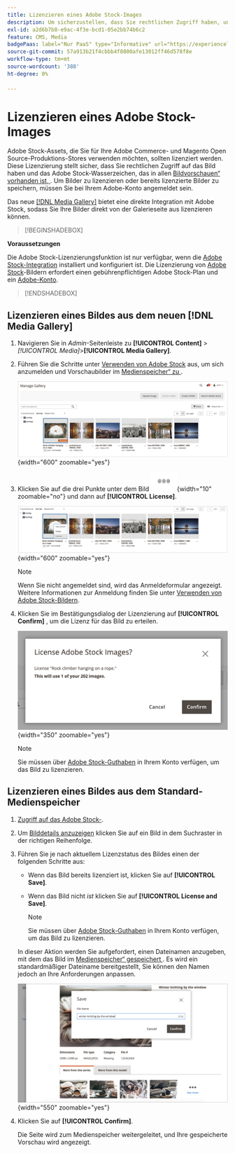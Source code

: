 ```yaml
---
title: Lizenzieren eines Adobe Stock-Images
description: Um sicherzustellen, dass Sie rechtlichen Zugriff haben, und um das Adobe Stock-Wasserzeichen zu entfernen, lizenzieren Sie Ihre Adobe Stock-Bilder.
exl-id: a2d6b7b8-e9ac-4f3e-bcd1-05e2bb74b6c2
feature: CMS, Media
badgePaas: label="Nur PaaS" type="Informative" url="https://experienceleague.adobe.com/en/docs/commerce/user-guides/product-solutions" tooltip="Gilt nur für Adobe Commerce in Cloud-Projekten (von Adobe verwaltete PaaS-Infrastruktur) und lokale Projekte."
source-git-commit: 57a913b21f4cbbb4f0800afe13012ff46d578f8e
workflow-type: tm+mt
source-wordcount: '388'
ht-degree: 0%

---
```


# Lizenzieren eines Adobe Stock-Images

Adobe Stock-Assets, die Sie für Ihre Adobe Commerce- und Magento Open Source-Produktions-Stores verwenden möchten, sollten lizenziert werden. Diese Lizenzierung stellt sicher, dass Sie rechtlichen Zugriff auf das Bild haben und das Adobe Stock-Wasserzeichen, das in allen [Bildvorschauen“ vorhanden ist, ](./adobe-stock-save-preview.md). Um Bilder zu lizenzieren oder bereits lizenzierte Bilder zu speichern, müssen Sie bei Ihrem Adobe-Konto angemeldet sein.

Das neue [[!DNL Media Gallery]](media-gallery.md) bietet eine direkte Integration mit Adobe Stock, sodass Sie Ihre Bilder direkt von der Galerieseite aus lizenzieren können.

>[!BEGINSHADEBOX]

**Voraussetzungen**

Die Adobe Stock-Lizenzierungsfunktion ist nur verfügbar, wenn die [Adobe Stock-Integration](./adobe-stock.md) installiert und konfiguriert ist. Die Lizenzierung von [Adobe Stock][adobe-stock]-Bildern erfordert einen gebührenpflichtigen Adobe Stock-Plan und ein [Adobe-Konto][adobe-signin].

>[!ENDSHADEBOX]

## Lizenzieren eines Bildes aus dem neuen [!DNL Media Gallery]

1. Navigieren Sie in _Admin_-Seitenleiste zu **[!UICONTROL Content]** > _[!UICONTROL Media]_>**[!UICONTROL Media Gallery]**.

1. Führen Sie die Schritte unter [Verwenden von Adobe Stock](./adobe-stock-manage.md) aus, um sich anzumelden und Vorschaubilder im [Medienspeicher“ zu ](./media-storage.md).

   ![Vorschaubild gespeichert](./assets/adobe-stock-gallery-unlicensed.png){width="600" zoomable="yes"}

1. Klicken Sie auf die drei Punkte unter dem Bild ![Asset-Menüsymbol](./assets/media-gallery-asset-menu-icon.png){width="10" zoomable="no"} und dann auf **[!UICONTROL License]**.

   ![Adobe Stock-Bildaktionen](./assets/adobe-stock-gallery-image-actions.png){width="600" zoomable="yes"}

   >[!NOTE]
   >
   >Wenn Sie nicht angemeldet sind, wird das Anmeldeformular angezeigt. Weitere Informationen zur Anmeldung finden Sie unter [Verwenden von Adobe Stock-Bildern](./adobe-stock-manage.md).

1. Klicken Sie im Bestätigungsdialog der Lizenzierung auf **[!UICONTROL Confirm]** , um die Lizenz für das Bild zu erteilen.

   ![Lizenzbestätigung](./assets/adobe-stock-gallery-license-confirm.png){width="350" zoomable="yes"}

   >[!NOTE]
   >
   >Sie müssen über [Adobe Stock-Guthaben][stock-credits] in Ihrem Konto verfügen, um das Bild zu lizenzieren.

## Lizenzieren eines Bildes aus dem Standard-Medienspeicher

1. [Zugriff auf das Adobe Stock-][access-search].

1. Um [Bilddetails anzuzeigen][view-details] klicken Sie auf ein Bild in dem Suchraster in der richtigen Reihenfolge.

1. Führen Sie je nach aktuellem Lizenzstatus des Bildes einen der folgenden Schritte aus:

   - Wenn das Bild bereits lizenziert ist, klicken Sie auf **[!UICONTROL Save]**.

   - Wenn das Bild nicht _ist_ klicken Sie auf **[!UICONTROL License and Save]**.

     >[!NOTE]
     >
     >Sie müssen über [Adobe Stock-Guthaben][stock-credits] in Ihrem Konto verfügen, um das Bild zu lizenzieren.

   In dieser Aktion werden Sie aufgefordert, einen Dateinamen anzugeben, mit dem das Bild im [Medienspeicher“ gespeichert ](./media-storage.md). Es wird ein standardmäßiger Dateiname bereitgestellt, Sie können den Namen jedoch an Ihre Anforderungen anpassen.

   ![Speichern des lizenzierten Adobe Stock-Bildes](./assets/adobe-stock-save-licensed.png){width="550" zoomable="yes"}

1. Klicken Sie auf **[!UICONTROL Confirm]**.

   Die Seite wird zum Medienspeicher weitergeleitet, und Ihre gespeicherte Vorschau wird angezeigt.

[access-search]: adobe-stock-manage.md#access-the-adobe-stock-search-grid
[view-details]: adobe-stock-manage.md#view-image-details
[stock-credits]: https://helpx.adobe.com/stock/help/credit-packs.html
[adobe-stock]: https://stock.adobe.com
[adobe-signin]: https://helpx.adobe.com/manage-account/using/access-adobe-id-account.html
